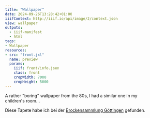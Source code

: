 ```yaml
---
title: "Wallpaper"
date: 2024-09-26T13:28:42+01:00
iiifContext: http://iiif.io/api/image/2/context.json
view: wallpaper
outputs:
  - iiif-manifest
  - html
tags:
- Wallpaper
resources:
- src: "front.jxl"
  name: preview
  params:
    iiif: front/info.json
    class: front
    cropWidth: 7000
    cropHeight: 5000
---
```

A rather "boring" wallpaper from the 80s, I had a similar one in my children's room...

<div class="source">
Diese Tapete habe ich bei der <a target="_blank" href="https://www.neue-arbeit-brockensammlung.de/geschaefte/gebrauchtmoebelkaufhaus/">Brockensammlung Göttingen</a> gefunden.
</div>
